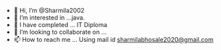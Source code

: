 - 👋 Hi, I’m @Sharmila2002
- 👀 I’m interested in ...java.
- 🌱 I have completed ...  IT Diploma
- 💞️ I’m looking to collaborate on ...
- 📫 How to reach me ...  Using mail id sharmilabhosale2020@gmail.com
<!---
Sharmila2002/Sharmila2002 is a ✨ special ✨ repository because its `README.md` (this file) appears on your GitHub profile.
You can click the Preview link to take a look at your changes.
--->
